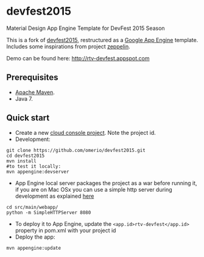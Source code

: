 # devfest2015
Material Design App Engine Template for DevFest 2015 Season

This is a fork of [devfest2015](https://github.com/ajmikzer/devfest2015), restructured as a [Google App Engine](https://cloud.google.com/appengine/) template. Includes some inspirations from project [zeppelin](https://github.com/gdg-x/zeppelin).

Demo can be found here: http://rtv-devfest.appspot.com

## Prerequisites
* [Apache Maven](https://maven.apache.org/download.cgi).
* Java 7.

## Quick start
* Create a new [cloud console project](https://console.developers.google.com/project). Note the project id.
* Development:
```
git clone https://github.com/omerio/devfest2015.git
cd devfest2015
mvn install
#to test it locally:
mvn appengine:devserver
```
* App Engine local server packages the project as a war before running it, if you are on Mac OSx you can use a simple http server during development as explained [here](http://www.andyjamesdavies.com/blog/javascript/simple-http-server-on-mac-os-x-in-seconds)
```
cd src/main/webapp/
python -m SimpleHTTPServer 8080
```
* To deploy it to App Engine, update the `<app.id>rtv-devfest</app.id>` property in pom.xml with your project id
* Deploy the app:
```
mvn appengine:update
```
